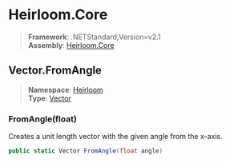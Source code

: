 # Heirloom.Core

> **Framework**: .NETStandard,Version=v2.1  
> **Assembly**: [Heirloom.Core][0]  

## Vector.FromAngle

> **Namespace**: [Heirloom][0]  
> **Type**: [Vector][1]  

### FromAngle(float)

Creates a unit length vector with the given angle from the x-axis.

```cs
public static Vector FromAngle(float angle)
```

[0]: ../Heirloom.Core.md
[1]: Heirloom.Vector.md
